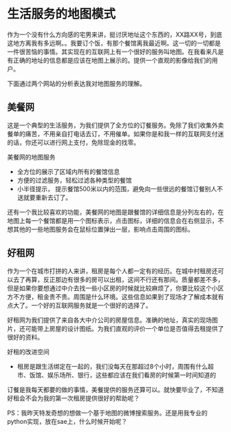 生活服务的地图模式
======================

作为一个没有什么方向感的宅男来讲，挺讨厌地址这个东西的，XX路XX号，到底这地方离我有多远啊。。我要订个饭，有那个餐馆离我最近啊。这一切的一切都是一件很苦恼的事情。其实现在的互联网上有一个很好的服务叫地图。在我看来凡是有正确的地址的信息都是应该在地图上展示的。提供一个直观的影像给我们的用户。

下面通过两个网站的分析表达我对地图服务的理解。

美餐网
---------

这是一个典型的生活服务，为我们提供了全方位的订餐服务。免除了我们收集外卖餐单的痛苦，不用亲自打电话去订，不用催单。如果你是和我一样的互联网支付迷的话，你还可以进行网上支付，免除现金的找零。

美餐网的地图服务

- 全方位的展示了区域内所有的餐馆信息
- 方便的过滤服务，轻松过滤各种类型的餐馆
- 小半径提示， 提示餐馆500米以内的范围，避免向一些很远的餐馆订餐别人不送就要重新去订了。

还有一个我比较喜欢的功能，美餐网的地图是跟餐馆的详细信息是分列左右的，在地图上每一个餐馆都是用一个图标表示，点击图标，详细的信息会在右侧显示，不想其他的一些地图服务会在鼠标位置弹出一层，影响点击周围的图标。

好租网
-------------

作为一个在城市打拼的人来讲，租房是每个人都一定有的经历。在城中村租房还可以去了再算，反正那边有很多的房可以出租，这间不行还有那间。质量都差不多，但是如果你要想通过中介去找一些小区房的时候就比较麻烦了，你要比较这个小区方不方便，租金贵不贵。周围是什么环境。这些信息如果到了现场才了解成本就有点大了。一个好的互联网服务就是一个很好的选择了。

好租网为我们提供了来自各大中介公司的房屋信息。准确的地址，真实的现场图片，还可能带上房屋的设计图纸。为我们直观的评价一个单位是否值得去租提供了很好的资料。

好租的改进空间

- 租房是跟生活绑定在一起的，我们没每天在那超过8个小时，周围有什么超市、饭馆、娱乐场所、银行，这些都应该在我们看房的时候第一时间知道的

订餐是我每天都要的做的事情，美餐提供的服务还算可以。就快要毕业了，不知道好租会不会为我的第一次租房提供很好的帮助呢？

PS：我昨天特发奇想的想做一个基于地图的微博搜索服务。还是用我专业的python实现，放在sae上，什么时候开始呢？

